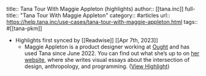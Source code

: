 title:: Tana Tour With Maggie Appleton (highlights)
author:: [[tana.inc]]
full-title:: "Tana Tour With Maggie Appleton"
category:: #articles
url:: https://help.tana.inc/use-cases/tana-tour-with-maggie-appleton.html
tags:: #[[tana-pkm]]

- Highlights first synced by [[Readwise]] [[Apr 7th, 2023]]
	- Maggie Appleton is a product designer working at [Ought](https://ought.org/) and has used Tana since June 2022. You can find out what she’s up to on [her website](https://maggieappleton.com), where she writes visual essays about the intersection of design, anthropology, and programming. ([View Highlight](https://read.readwise.io/read/01gx9s08d4n3905wz97nrgyqgy))